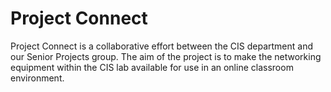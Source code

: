 Project Connect
===============

Project Connect is a collaborative effort between the CIS department and our
Senior Projects group. The aim of the project is to make the networking
equipment within the CIS lab available for use in an online classroom
environment.
